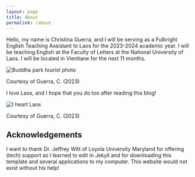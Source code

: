 ```yaml
---
layout: page
title: About
permalink: /about
---
```


Hello, my name is Christina Guerra, and I will be serving as a Fulbright English Teaching Assistant to Laos for the 2023-2024 academic year. I will be teaching English at the Faculty of Letters at the National University of Laos. I will be located in Vientiane for the next 11 months.

![Buddha park tourist photo](https://lh3.googleusercontent.com/pw/AIL4fc-Fw6wWTAybVmcwHGaMybXOfe7DEEsKz5nBf0DSVuZwJxaFUL8Mk1ZHTX5OD2-lNOv5QVtCOndOO768Do-Wi43ZCb2kd7FB1zEKSYhZ8Xne8-OErPa1=w500)

Courtesy of Guerra, C. (2023)

I love Laos, and I hope that you do too after reading this blog!

![I heart Laos](https://lh3.googleusercontent.com/pw/AIL4fc-vsLgePgm6a_1SUGSSLNoIw0BCA--e3k_qP0jh32Lfg-nVe5AF2nPhLxRs58C6cr81qhxFG-OPntBQmMy1NSmPImW_HSOL8OstJE2l1FLKj8OIhi-e=w500)

Courtesy of Guerra, C. (2023)

## Acknowledgements
I want to thank Dr. Jeffrey Witt of Loyola University Maryland for offering (tech) support as I learned to edit in Jekyll and for downloading this template and several applications to my computer. This website would not exist without his help!